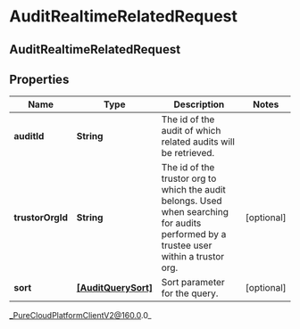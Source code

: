 # AuditRealtimeRelatedRequest

## AuditRealtimeRelatedRequest

## Properties

|Name | Type | Description | Notes|
|------------ | ------------- | ------------- | -------------|
| **auditId** | **String** | The id of the audit of which related audits will be retrieved. | |
| **trustorOrgId** | **String** | The id of the trustor org to which the audit belongs. Used when searching for audits performed by a trustee user within a trustor org. | [optional] |
| **sort** | [**[AuditQuerySort]**](AuditQuerySort) | Sort parameter for the query. | [optional] |



_PureCloudPlatformClientV2@160.0.0_
